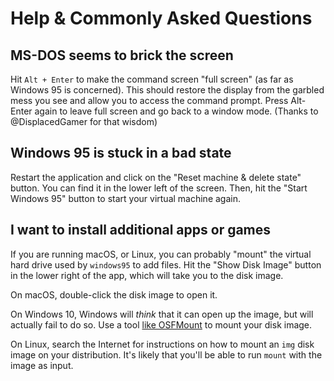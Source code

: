 # Help & Commonly Asked Questions

## MS-DOS seems to brick the screen
Hit `Alt + Enter` to make the command screen "full screen" (as far as Windows 95 is
concerned). This should restore the display from the garbled mess you see and allow
you to access the command prompt. Press Alt-Enter again to leave full screen and go
back to a window mode. (Thanks to @DisplacedGamer for that wisdom)

## Windows 95 is stuck in a bad state

Restart the application and click on the "Reset machine & delete state" button.
You can find it in the lower left of the screen. Then, hit the "Start Windows 95"
button to start your virtual machine again.

## I want to install additional apps or games

If you are running macOS, or Linux, you can probably "mount" the
virtual hard drive used by `windows95` to add files. Hit the "Show Disk Image"
button in the lower right of the app, which will take you to the disk image.

On macOS, double-click the disk image to open it.

On Windows 10, Windows will _think_ that it can open up the image, but will
actually fail to do so. Use a tool [like OSFMount][osfmount] to mount your 
disk image.

On Linux, search the Internet for instructions on how to mount an `img` disk
image on your distribution. It's likely that you'll be able to run `mount`
with the image as input.

[osfmount]: https://www.osforensics.com/tools/mount-disk-images.html
